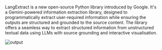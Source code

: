 LangExtract is a new open-source Python library introduced by Google. It's a Gemini-powered information extraction library, designed to programmatically extract user-required information while ensuring the outputs are structured and grounded to the source content. The library offers a seamless way to extract structured information from unstructured textual data using LLMs with source grounding and interactive visualisation. 

![output](../_image/Final_output_LangExtract.gif)
